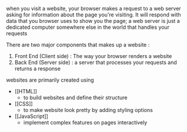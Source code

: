 when you visit a website, your browser makes a request to a web server asking for information about the page you're visiting. It will respond with data that you browser uses to show you the page; a web server is just a dedicated computer somewhere else in the world that handles your requests

There are two major components that makes up a website : 
1. Front End (Client side) : The way your browser renders a website
2. Back End (Server side) : a server that processes your requests and returns a response

websites are primarily created using 
- [[HTML]]
	- to build websites and define their structure
- [[CSS]]
	- to make website look pretty by adding styling options
- [[JavaScript]]
	- implement complex features on pages interactively